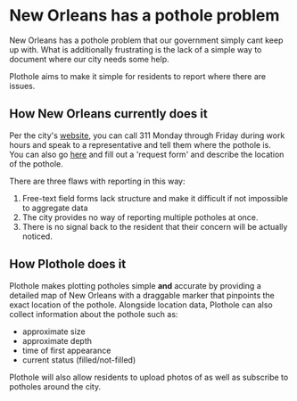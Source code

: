 # New Orleans has a pothole problem

New Orleans has a pothole problem that our government simply cant keep up with.
What is additionally frustrating is the lack of a simple way to document where our city needs some help.

Plothole aims to make it simple for residents to report where there are issues.

## How New Orleans currently does it

Per the city's [website](https://nola.gov/dpw/potholes/), you can call 311 Monday through Friday during work hours
and speak to a representative and tell them where the pothole is.  
You can also go [here](https://nola311.org/) and fill out a 'request form' and describe the location of the pothole.

There are three flaws with reporting in this way:

1. Free-text field forms lack structure and make it difficult if not impossible to aggregate data
2. The city provides no way of reporting multiple potholes at once.
3. There is no signal back to the resident that their concern will be actually noticed.

## How Plothole does it

Plothole makes plotting potholes simple **and** accurate by providing
a detailed map of New Orleans with a draggable marker that pinpoints the exact location of the pothole.
Alongside location data, Plothole can also collect information about the pothole such as:

- approximate size
- approximate depth
- time of first appearance
- current status (filled/not-filled)

Plothole will also allow residents to upload photos of as well as subscribe to potholes around the city.
